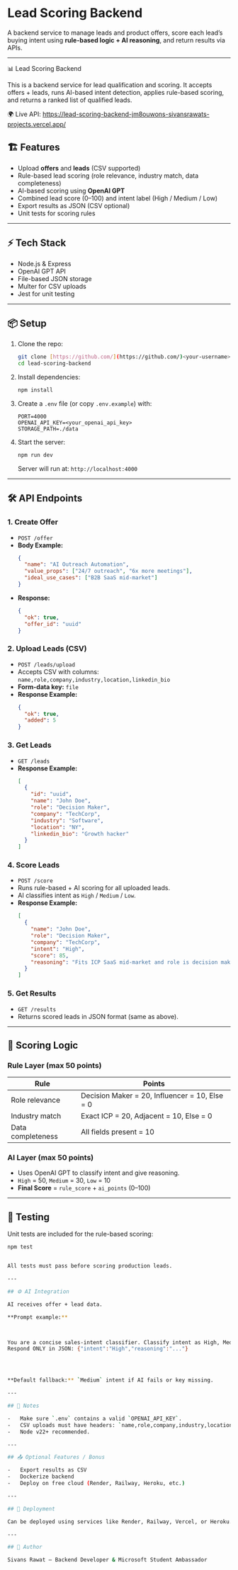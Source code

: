 # Lead Scoring Backend

A backend service to manage leads and product offers, score each lead’s buying intent using **rule-based logic + AI reasoning**, and return results via APIs.

---


📊 Lead Scoring Backend

This is a backend service for lead qualification and scoring.
It accepts offers + leads, runs AI-based intent detection, applies rule-based scoring, and returns a ranked list of qualified leads.

🌍 Live API: https://lead-scoring-backend-jm8ouwons-sivansrawats-projects.vercel.app/

## 🏗️ Features

- Upload **offers** and **leads** (CSV supported)
- Rule-based lead scoring (role relevance, industry match, data completeness)
- AI-based scoring using **OpenAI GPT**
- Combined lead score (0–100) and intent label (High / Medium / Low)
- Export results as JSON (CSV optional)
- Unit tests for scoring rules

---

## ⚡ Tech Stack

- Node.js & Express
- OpenAI GPT API
- File-based JSON storage
- Multer for CSV uploads
- Jest for unit testing

---

## 📦 Setup

1.  Clone the repo:

    ```bash
    git clone [https://github.com/](https://github.com/)<your-username>/lead-scoring-backend.git
    cd lead-scoring-backend
    ```

2.  Install dependencies:

    ```bash
    npm install
    ```

3.  Create a `.env` file (or copy `.env.example`) with:

    ```env
    PORT=4000
    OPENAI_API_KEY=<your_openai_api_key>
    STORAGE_PATH=./data
    ```

4.  Start the server:

    ```bash
    npm run dev
    ```

    Server will run at: `http://localhost:4000`

---

## 🛠️ API Endpoints

### 1. Create Offer

-   `POST /offer`
-   **Body Example:**
    ```json
    {
      "name": "AI Outreach Automation",
      "value_props": ["24/7 outreach", "6x more meetings"],
      "ideal_use_cases": ["B2B SaaS mid-market"]
    }
    ```
-   **Response:**
    ```json
    {
      "ok": true,
      "offer_id": "uuid"
    }
    ```

### 2. Upload Leads (CSV)

-   `POST /leads/upload`
-   Accepts CSV with columns: `name,role,company,industry,location,linkedin_bio`
-   **Form-data key:** `file`
-   **Response Example:**
    ```json
    {
      "ok": true,
      "added": 5
    }
    ```

### 3. Get Leads

-   `GET /leads`
-   **Response Example:**
    ```json
    [
      {
        "id": "uuid",
        "name": "John Doe",
        "role": "Decision Maker",
        "company": "TechCorp",
        "industry": "Software",
        "location": "NY",
        "linkedin_bio": "Growth hacker"
      }
    ]
    ```

### 4. Score Leads

-   `POST /score`
-   Runs rule-based + AI scoring for all uploaded leads.
-   AI classifies intent as `High` / `Medium` / `Low`.
-   **Response Example:**
    ```json
    [
      {
        "name": "John Doe",
        "role": "Decision Maker",
        "company": "TechCorp",
        "intent": "High",
        "score": 85,
        "reasoning": "Fits ICP SaaS mid-market and role is decision maker."
      }
    ]
    ```

### 5. Get Results

-   `GET /results`
-   Returns scored leads in JSON format (same as above).

---

## 🧮 Scoring Logic

### Rule Layer (max 50 points)

| Rule                | Points |
| ------------------- | ------ |
| Role relevance      | Decision Maker = 20, Influencer = 10, Else = 0 |
| Industry match      | Exact ICP = 20, Adjacent = 10, Else = 0 |
| Data completeness   | All fields present = 10 |

### AI Layer (max 50 points)

-   Uses OpenAI GPT to classify intent and give reasoning.
-   `High` = 50, `Medium` = 30, `Low` = 10
-   **Final Score** = `rule_score` + `ai_points` (0–100)

---

## 🧪 Testing

Unit tests are included for the rule-based scoring:

```bash
npm test


All tests must pass before scoring production leads.

---

## ⚙️ AI Integration

AI receives offer + lead data.

**Prompt example:**



You are a concise sales-intent classifier. Classify intent as High, Medium, or Low and provide a 1-2 sentence reasoning.
Respond ONLY in JSON: {"intent":"High","reasoning":"..."}




**Default fallback:** `Medium` intent if AI fails or key missing.

---

## 📝 Notes

-   Make sure `.env` contains a valid `OPENAI_API_KEY`.
-   CSV uploads must have headers: `name,role,company,industry,location,linkedin_bio`.
-   Node v22+ recommended.

---

## 📤 Optional Features / Bonus

-   Export results as CSV
-   Dockerize backend
-   Deploy on free cloud (Render, Railway, Heroku, etc.)

---

## 📌 Deployment

Can be deployed using services like Render, Railway, Vercel, or Heroku. Once deployed, update README with live API base URL for testing.

---

## 👏 Author

Sivans Rawat – Backend Developer & Microsoft Student Ambassador